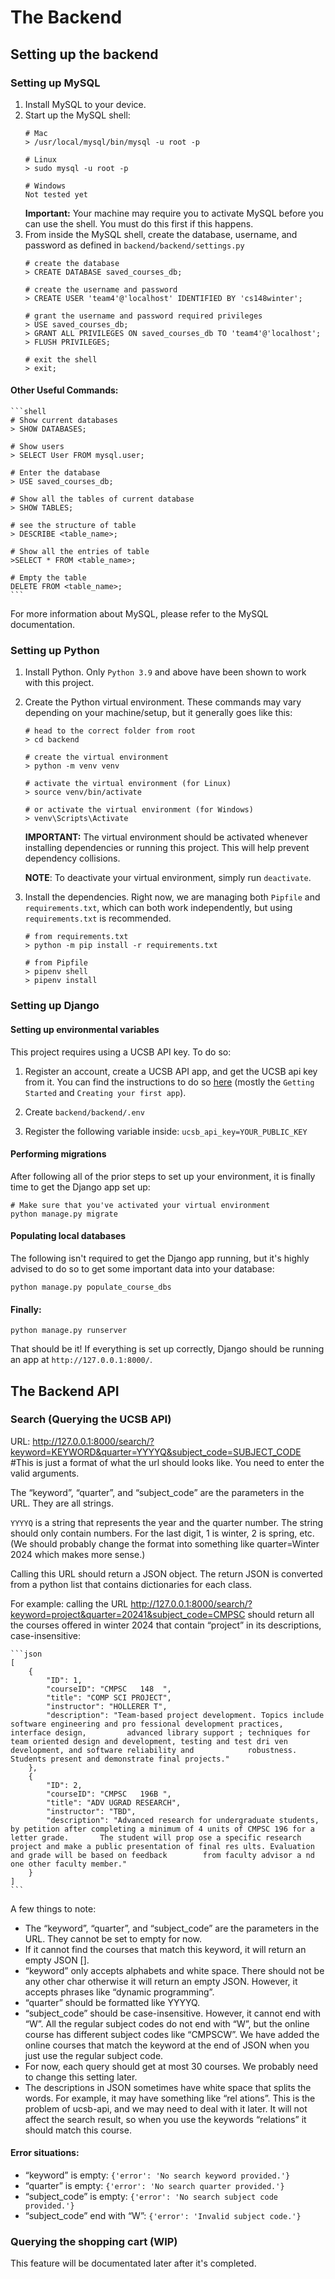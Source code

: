 # The Backend

## Setting up the backend

### Setting up MySQL

1. Install MySQL to your device.
2. Start up the MySQL shell:
    ```shell
    # Mac
    > /usr/local/mysql/bin/mysql -u root -p

    # Linux
    > sudo mysql -u root -p

    # Windows
    Not tested yet
    ```
    **Important:** Your machine may require you to activate MySQL before you can use the shell. You must do this first if this happens.
3. From inside the MySQL shell, create the database, username, and password as defined in `backend/backend/settings.py`
    ```shell
    # create the database
    > CREATE DATABASE saved_courses_db;

    # create the username and password
    > CREATE USER 'team4'@'localhost' IDENTIFIED BY 'cs148winter';

    # grant the username and password required privileges
    > USE saved_courses_db;
    > GRANT ALL PRIVILEGES ON saved_courses_db TO 'team4'@'localhost';
    > FLUSH PRIVILEGES;

    # exit the shell
    > exit;
    ```

#### Other Useful Commands:

    ```shell
    # Show current databases
    > SHOW DATABASES;

    # Show users
    > SELECT User FROM mysql.user;

    # Enter the database
    > USE saved_courses_db;
    
    # Show all the tables of current database
    > SHOW TABLES;
    
    # see the structure of table
    > DESCRIBE <table_name>;

    # Show all the entries of table
    >SELECT * FROM <table_name>;

    # Empty the table
    DELETE FROM <table_name>;
    ```

For more information about MySQL, please refer to the MySQL documentation.

### Setting up Python

1. Install Python. Only `Python 3.9` and above have been shown to work with this project.

2. Create the Python virtual environment. These commands may vary depending on your machine/setup, but it generally goes like this:
    ```shell
    # head to the correct folder from root
    > cd backend

    # create the virtual environment
    > python -m venv venv

    # activate the virtual environment (for Linux)
    > source venv/bin/activate

    # or activate the virtual environment (for Windows)
    > venv\Scripts\Activate
    ```

    **IMPORTANT:** The virtual environment should be activated whenever installing dependencies or running this project. This will help prevent dependency collisions.

    **NOTE**: To deactivate your virtual environment, simply run `deactivate`.

3. Install the dependencies. Right now, we are managing both `Pipfile` and `requirements.txt`, which can both work independently, but using `requirements.txt` is recommended.

    ```shell
    # from requirements.txt
    > python -m pip install -r requirements.txt

    # from Pipfile
    > pipenv shell
    > pipenv install
    ```

### Setting up Django

#### Setting up environmental variables
This project requires using a UCSB API key. To do so:
1. Register an account, create a UCSB API app, and get the UCSB api key from it. You can find the instructions to do so [here](https://www.developer.ucsb.edu/documentation) (mostly the `Getting Started` and `Creating your first app`).

2. Create `backend/backend/.env`

3. Register the following variable inside: `ucsb_api_key=YOUR_PUBLIC_KEY`

#### Performing migrations
After following all of the prior steps to set up your environment, it is finally time to get the Django app set up:

```shell
# Make sure that you've activated your virtual environment
python manage.py migrate
```

#### Populating local databases
The following isn't required to get the Django app running, but it's highly advised to do so to get 
some important data into your database:

```shell
python manage.py populate_course_dbs
```

#### Finally:

```shell
python manage.py runserver
```
That should be it! If everything is set up correctly, Django should be running an app at `http://127.0.0.1:8000/`.


## The Backend API

### Search (Querying the UCSB API)

URL: http://127.0.0.1:8000/search/?keyword=KEYWORD&quarter=YYYYQ&subject_code=SUBJECT_CODE #This is just a format of what the url should looks like. You need to enter the valid arguments.

The “keyword”, “quarter”, and “subject_code” are the parameters in the URL. They are all strings.

`YYYYQ` is a string that represents the year and the quarter number. The string should only contain numbers. For the last digit, 1 is winter, 2 is spring, etc. (We should probably change the format into something like quarter=Winter 2024 which makes more sense.)

Calling this URL should return a JSON object. The return JSON is converted from a python list that contains dictionaries for each class.

For example: calling the URL http://127.0.0.1:8000/search/?keyword=project&quarter=20241&subject_code=CMPSC should return all the courses offered in winter 2024 that contain “project” in its descriptions, case-insensitive:

    ```json
    [
        {
            "ID": 1,
            "courseID": "CMPSC   148  ",
            "title": "COMP SCI PROJECT",
            "instructor": "HOLLERER T",
            "description": "Team-based project development. Topics include software engineering and pro fessional development practices, interface design,         advanced library support ; techniques for team oriented design and development, testing and test dri ven development, and software reliability and            robustness. Students present and demonstrate final projects."
        },
        {
            "ID": 2,
            "courseID": "CMPSC   196B ",
            "title": "ADV UGRAD RESEARCH",
            "instructor": "TBD",
            "description": "Advanced research for undergraduate students, by petition after completing a minimum of 4 units of CMPSC 196 for a letter grade.       The student will prop ose a specific research project and make a public presentation of final res ults. Evaluation and grade will be based on feedback        from faculty advisor a nd one other faculty member."
        }
    ]
    ```

A few things to note:
* The “keyword”, “quarter”, and “subject_code” are the parameters in the URL. They cannot be set to empty for now.
* If it cannot find the courses that match this keyword, it will return an empty JSON [].
* “keyword” only accepts alphabets and white space. There should not be any other char otherwise it will return an empty JSON. However, it accepts phrases like “dynamic programming”.
* “quarter” should be formatted like YYYYQ.
* “subject_code” should be case-insensitive. However, it cannot end with “W”. All the regular subject codes do not end with “W”, but the online course has different subject codes like “CMPSCW”. We have added the online courses that match the keyword at the end of JSON when you just use the regular subject code.
* For now, each query should get at most 30 courses. We probably need to change this setting later.
* The descriptions in JSON sometimes have white space that splits the words. For example, it may have something like “rel ations”. This is the problem of ucsb-api, and we may need to deal with it later. It will not affect the search result, so when you use the keywords “relations” it should match this course.

#### Error situations:
* “keyword” is empty: `{'error': 'No search keyword provided.'}`
* “quarter” is empty:  `{'error': 'No search quarter provided.'}`
* “subject_code” is empty: `{'error': 'No search subject code provided.'}`
* “subject_code” end with “W”: `{'error': 'Invalid subject code.'}`

### Querying the shopping cart (WIP)

This feature will be documentated later after it's completed.
